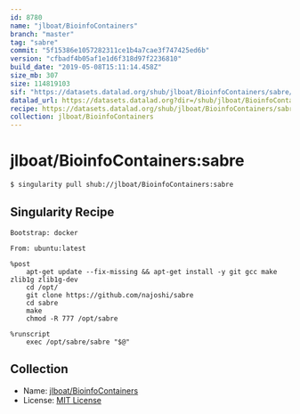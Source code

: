 ```yaml
---
id: 8780
name: "jlboat/BioinfoContainers"
branch: "master"
tag: "sabre"
commit: "5f15386e1057282311ce1b4a7cae3f747425ed6b"
version: "cfbadf4b05af1e1d6f318d97f2236810"
build_date: "2019-05-08T15:11:14.458Z"
size_mb: 307
size: 114819103
sif: "https://datasets.datalad.org/shub/jlboat/BioinfoContainers/sabre/2019-05-08-5f15386e-cfbadf4b/cfbadf4b05af1e1d6f318d97f2236810.simg"
datalad_url: https://datasets.datalad.org?dir=/shub/jlboat/BioinfoContainers/sabre/2019-05-08-5f15386e-cfbadf4b/
recipe: https://datasets.datalad.org/shub/jlboat/BioinfoContainers/sabre/2019-05-08-5f15386e-cfbadf4b/Singularity
collection: jlboat/BioinfoContainers
---
```


# jlboat/BioinfoContainers:sabre

```bash
$ singularity pull shub://jlboat/BioinfoContainers:sabre
```

## Singularity Recipe

```singularity
Bootstrap: docker

From: ubuntu:latest

%post
    apt-get update --fix-missing && apt-get install -y git gcc make zlib1g zlib1g-dev
    cd /opt/
    git clone https://github.com/najoshi/sabre
    cd sabre
    make
    chmod -R 777 /opt/sabre

%runscript
    exec /opt/sabre/sabre "$@"
```

## Collection

 - Name: [jlboat/BioinfoContainers](https://github.com/jlboat/BioinfoContainers)
 - License: [MIT License](https://api.github.com/licenses/mit)

